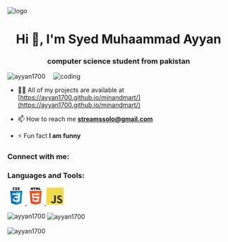 ![logo](https://img.freepik.com/free-photo/glasses-lie-laptop-reflecting-light-from-screen-dark_169016-52267.jpg?t=st=1739097257~exp=1739100857~hmac=8237ae205c46e4a852acefff10cdc36aa30587db445fbe986fbce96bac525ca0&w=1380)
<h1 align="center">Hi 👋, I'm Syed Muhaammad Ayyan</h1>
<h3 align="center">computer science student from pakistan</h3>
<img align="right" alt="coding" width="400" src="https://miro.medium.com/v2/resize:fit:720/format:webp/1*zVnWJtyGOX_kUIDm6ccCfQ.gif">
<p align="left"> <img src="https://komarev.com/ghpvc/?username=ayyan1700&label=Profile%20views&color=0e75b6&style=flat" alt="ayyan1700" /> </p>

- 👨‍💻 All of my projects are available at [https://ayyan1700.github.io/minandmart/](https://ayyan1700.github.io/minandmart/)

- 📫 How to reach me **streamssolo@gmail.com**

- ⚡ Fun fact **I am funny**

<h3 align="left">Connect with me:</h3>
<p align="left">
</p>

<h3 align="left">Languages and Tools:</h3>
<p align="left"> <a href="https://www.w3schools.com/css/" target="_blank" rel="noreferrer"> <img src="https://raw.githubusercontent.com/devicons/devicon/master/icons/css3/css3-original-wordmark.svg" alt="css3" width="40" height="40"/> </a> <a href="https://www.w3.org/html/" target="_blank" rel="noreferrer"> <img src="https://raw.githubusercontent.com/devicons/devicon/master/icons/html5/html5-original-wordmark.svg" alt="html5" width="40" height="40"/> </a> <a href="https://developer.mozilla.org/en-US/docs/Web/JavaScript" target="_blank" rel="noreferrer"> <img src="https://raw.githubusercontent.com/devicons/devicon/master/icons/javascript/javascript-original.svg" alt="javascript" width="40" height="40"/> </a> </p>

<p><img align="left" src="https://github-readme-stats.vercel.app/api/top-langs?username=ayyan1700&show_icons=true&locale=en&layout=compact" alt="ayyan1700" /></p>

<p>&nbsp;<img align="center" src="https://github-readme-stats.vercel.app/api?username=ayyan1700&show_icons=true&locale=en" alt="ayyan1700" /></p>

<p><img align="center" src="https://github-readme-streak-stats.herokuapp.com/?user=ayyan1700&" alt="ayyan1700" /></p>
